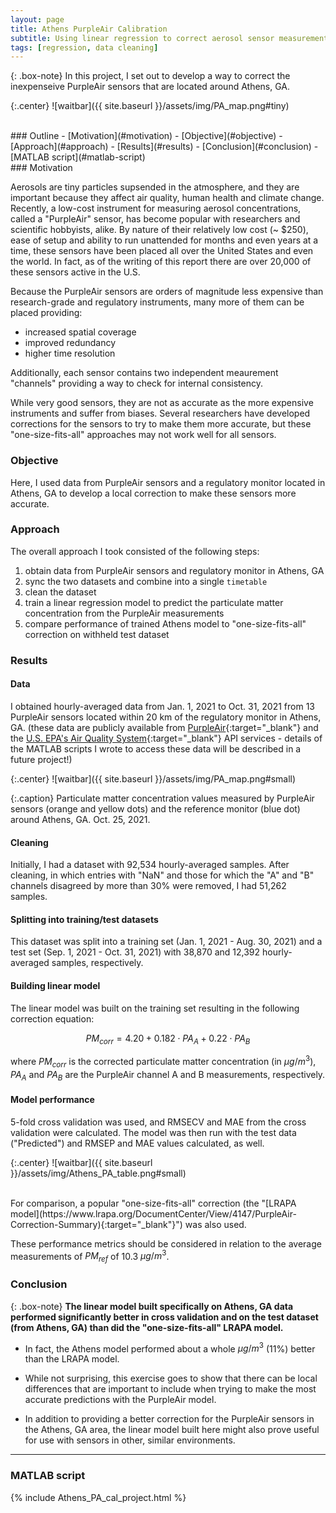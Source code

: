 ```yaml
---
layout: page
title: Athens PurpleAir Calibration
subtitle: Using linear regression to correct aerosol sensor measurements
tags: [regression, data cleaning]
---
```


{: .box-note}
In this project, I set out to develop a way to correct the inexpenseive PurpleAir sensors that are located around Athens, GA.

{:.center}
![waitbar]({{ site.baseurl }}/assets/img/PA_map.png#tiny)

<br>
### Outline
- [Motivation](#motivation)
- [Objective](#objective)
- [Approach](#approach)
- [Results](#results)
- [Conclusion](#conclusion)
- [MATLAB script](#matlab-script)

<br>
### Motivation

Aerosols are tiny particles supsended in the atmosphere, and they are important because they affect air quality, human health and climate change. Recently, a low-cost instrument for measuring aerosol concentrations, called a "PurpleAir" sensor, has become popular with researchers and scientific hobbyists, alike. By nature of their relatively low cost (~ $250), ease of setup and ability to run unattended for months and even years at a time, these sensors have been placed all over the United States and even the world. In fact, as of the writing of this report there are over 20,000 of these sensors active in the U.S.

Because the PurpleAir sensors are orders of magnitude less expensive than research-grade and regulatory instruments, many more of them can be placed providing:

- increased spatial coverage
- improved redundancy
- higher time resolution

Additionally, each sensor contains two independent meaurement "channels" providing a way to check for internal consistency.

While very good sensors, they are not as accurate as the more expensive instruments and suffer from biases. Several researchers have developed corrections for the sensors to try to make them more accurate, but these "one-size-fits-all" approaches may not work well for all sensors.

### Objective

Here, I used data from PurpleAir sensors and a regulatory monitor located in Athens, GA to develop a local correction to make these sensors more accurate. 

### Approach

The overall approach I took consisted of the following steps:

1. obtain data from PurpleAir sensors and regulatory monitor in Athens, GA
2. sync the two datasets and combine into a single `timetable`
3. clean the dataset
4. train a linear regression model to predict the particulate matter concentration from the PurpleAir measurements
5. compare performance of trained Athens model to "one-size-fits-all" correction on withheld test dataset

### Results

#### Data

I obtained hourly-averaged data from Jan. 1, 2021 to Oct. 31, 2021 from 13 PurpleAir sensors located within 20 km of the regulatory monitor in Athens, GA. (these data are publicly available from [PurpleAir](https://api.purpleair.com/){:target="_blank"} and the [U.S. EPA's Air Quality System](https://aqs.epa.gov/aqsweb/documents/data_api.html){:target="_blank"} API services - details of the MATLAB scripts I wrote to access these data will be described in a future project!)

{:.center}
![waitbar]({{ site.baseurl }}/assets/img/PA_map.png#small)

{:.caption}
Particulate matter concentration values measured by PurpleAir sensors (orange and yellow dots) and the reference monitor (blue dot) around Athens, GA. Oct. 25, 2021.

#### Cleaning

Initially, I had a dataset with 92,534 hourly-averaged samples. After cleaning, in which entries with "NaN" and those for which the "A" and "B" channels disagreed by more than 30% were removed, I had 51,262 samples.

#### Splitting into training/test datasets

This dataset was split into a training set (Jan. 1, 2021 - Aug. 30, 2021) and a test set (Sep. 1, 2021 - Oct. 31, 2021) with 38,870 and 12,392 hourly-averaged samples, respectively.


#### Building linear model

The linear model was built on the training set resulting in the following correction equation:

$$
PM_{corr} = 4.20 + 0.182 \cdot PA_A + 0.22 \cdot PA_B
$$

where $PM_{corr}$ is the corrected particulate matter concentration (in $\mu g / m^3$), $PA_A$ and $PA_B$ are the PurpleAir channel A and B measurements, respectively.

#### Model performance

5-fold cross validation was used, and RMSECV and MAE from the cross validation were calculated. The model was then run with the test data ("Predicted") and RMSEP and MAE values calculated, as well.

{:.center}
![waitbar]({{ site.baseurl }}/assets/img/Athens_PA_table.png#small)

<br>
For comparison, a popular "one-size-fits-all" correction (the "[LRAPA model](https://www.lrapa.org/DocumentCenter/View/4147/PurpleAir-Correction-Summary){:target="_blank"}") was also used.

These performance metrics should be considered in relation to the average measurements of $PM_{ref}$ of 10.3 $\mu g / m^3$.

### Conclusion

{: .box-note}
**The linear model built specifically on Athens, GA data performed significantly better in cross validation and on the test dataset (from Athens, GA) than did the "one-size-fits-all" LRAPA model.**

- In fact, the Athens model performed about a whole $\mu g / m^3$ (11%) better than the LRAPA model.

- While not surprising, this exercise goes to show that there can be local differences that are important to include when trying to make the most accurate predictions with the PurpleAir model.

- In addition to providing a better correction for the PurpleAir sensors in the Athens, GA area, the linear model built here might also prove useful for use with sensors in other, similar environments.

---

### MATLAB script 

{% include Athens_PA_cal_project.html %}